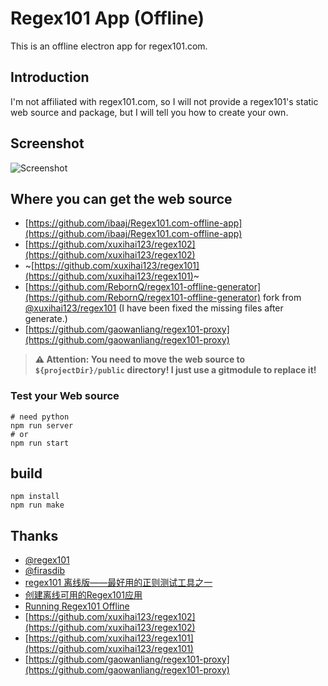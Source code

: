 # Regex101 App (Offline)

This is an offline electron app for regex101.com.

## Introduction

I'm not affiliated with regex101.com, so I will not provide a regex101's static web source and package, but I will tell you how to create your own.

## Screenshot

![Screenshot](https://cdn.jsdelivr.net/gh/RebornQ/regex101-offline-app/assets/screenshot.png)

## Where you can get the web source

- [https://github.com/ibaaj/Regex101.com-offline-app](https://github.com/ibaaj/Regex101.com-offline-app)
- [https://github.com/xuxihai123/regex102](https://github.com/xuxihai123/regex102)
- ~[https://github.com/xuxihai123/regex101](https://github.com/xuxihai123/regex101)~
- [https://github.com/RebornQ/regex101-offline-generator](https://github.com/RebornQ/regex101-offline-generator) fork from [@xuxihai123/regex101](https://github.com/xuxihai123/regex101) (I have been fixed the missing files after generate.)
- [https://github.com/gaowanliang/regex101-proxy](https://github.com/gaowanliang/regex101-proxy)

> **⚠ Attention: You need to move the web source to `${projectDir}/public` directory! I just use a gitmodule to replace it!**

### Test your Web source

```shell
# need python
npm run server
# or
npm run start
```

## build

```shell
npm install
npm run make
```

## Thanks

- [@regex101](https://regex101.com/)
- [@firasdib](https://github.com/firasdib)
- [regex101 离线版——最好用的正则测试工具之一](https://www.chinapyg.com/thread-136817-1-1.html)
- [创建离线可用的Regex101应用](https://ixyzero.com/blog/archives/3529.html)
- [Running Regex101 Offline](http://dufferzafar.github.io/2015/05/30/running-regex101-offline/)
- [https://github.com/xuxihai123/regex102](https://github.com/xuxihai123/regex102)
- [https://github.com/xuxihai123/regex101](https://github.com/xuxihai123/regex101)
- [https://github.com/gaowanliang/regex101-proxy](https://github.com/gaowanliang/regex101-proxy)
